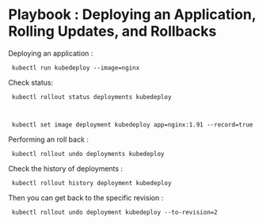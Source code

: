 # Playbook : Deploying an Application, Rolling Updates, and Rollbacks

Deploying an application : 

     kubectl run kubedeploy --image=nginx

Check status:
    
     kubectl rollout status deployments kubedeploy



     kubectl set image deployment kubedeploy app=nginx:1.91 --record=true

Performing an roll back : 

     kubectl rollout undo deployments kubedeploy

Check the history of deployments : 

     kubectl rollout history deployment kubedeploy

Then you can get back to the specific revision : 

     kubectl rollout undo deployment kubedeploy --to-revision=2

    

